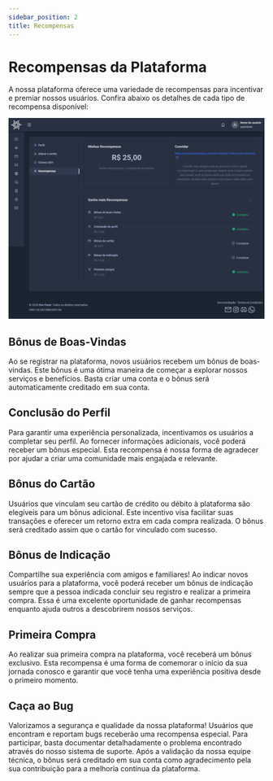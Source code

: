 ```yaml
---
sidebar_position: 2
title: Recompensas
---
```


# Recompensas da Plataforma
A nossa plataforma oferece uma variedade de recompensas para incentivar e premiar nossos usuários. Confira abaixo os detalhes de cada tipo de recompensa disponível:

![Recompensas](../static/img/prints/reward/rewards.png)

## Bônus de Boas-Vindas
   Ao se registrar na plataforma, novos usuários recebem um bônus de boas-vindas. Este bônus é uma ótima maneira de começar a explorar nossos serviços e benefícios. Basta criar uma conta e o bônus será automaticamente creditado em sua conta.

## Conclusão do Perfil
   Para garantir uma experiência personalizada, incentivamos os usuários a completar seu perfil. Ao fornecer informações adicionais, você poderá receber um bônus especial. Esta recompensa é nossa forma de agradecer por ajudar a criar uma comunidade mais engajada e relevante.

## Bônus do Cartão
   Usuários que vinculam seu cartão de crédito ou débito à plataforma são elegíveis para um bônus adicional. Este incentivo visa facilitar suas transações e oferecer um retorno extra em cada compra realizada. O bônus será creditado assim que o cartão for vinculado com sucesso.

## Bônus de Indicação
   Compartilhe sua experiência com amigos e familiares! Ao indicar novos usuários para a plataforma, você poderá receber um bônus de indicação sempre que a pessoa indicada concluir seu registro e realizar a primeira compra. Essa é uma excelente oportunidade de ganhar recompensas enquanto ajuda outros a descobrirem nossos serviços.

## Primeira Compra
   Ao realizar sua primeira compra na plataforma, você receberá um bônus exclusivo. Esta recompensa é uma forma de comemorar o início da sua jornada conosco e garantir que você tenha uma experiência positiva desde o primeiro momento.

## Caça ao Bug
   Valorizamos a segurança e qualidade da nossa plataforma! Usuários que encontram e reportam bugs receberão uma recompensa especial. Para participar, basta documentar detalhadamente o problema encontrado através do nosso sistema de suporte. Após a validação da nossa equipe técnica, o bônus será creditado em sua conta como agradecimento pela sua contribuição para a melhoria contínua da plataforma.
